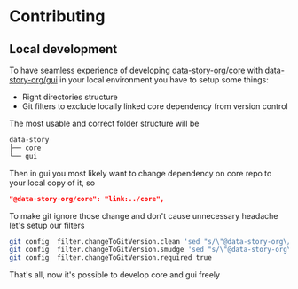 # Contributing

## Local development

To have seamless experience of developing [data-story-org/core](https://github.com/data-story-org/core) with [data-story-org/gui](https://github.com/data-story-org/gui) in your local environment you have to setup some things:

- Right directories structure
- Git filters to exclude locally linked core dependency from version control

The most usable and correct folder structure will be

```sh
data-story
├── core
└── gui
```

Then in gui you most likely want to change dependency on core repo to your local copy of it, so

```json
"@data-story-org/core": "link:../core",
```

To make git ignore those change and don't cause unnecessary headache let's setup our filters

```sh
git config  filter.changeToGitVersion.clean 'sed "s/\"@data-story-org\/core\": .*/\"@data-story-org\/core\": \"data-story-org\/core#master\",/"'
git config  filter.changeToGitVersion.smudge 'sed "s/\"@data-story-org\/core\": .*/\"@data-story-org\/core\": \"link:..\/core\",/"'
git config  filter.changeToGitVersion.required true
```

That's all, now it's possible to develop core and gui freely

